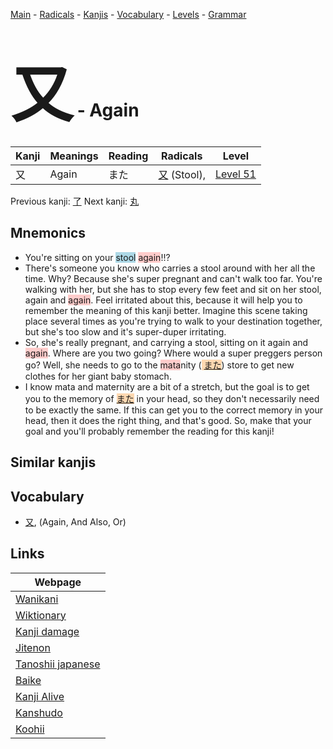 <style> bigfont {font-size: 100px}</style>
[Main](../index.md) -
[Radicals](../radicals.md) -
[Kanjis](../kanjis.md) -
[Vocabulary](../vocabulary.md) -
[Levels](../levels.md) -
[Grammar](../grammar.md)
# <bigfont> 又</bigfont> - Again 

| Kanji | Meanings | Reading | Radicals | Level |
| --- | --- | --- | --- | --- |
| 又 | Again | また | [又](../radicals/又.md) (Stool),  | [Level 51](../levels/wk_level51.md) |

Previous kanji: [了](了.md) Next kanji: [丸](丸.md) 

## Mnemonics
 * You're sitting on your <span style="background-color:#ADD8E6"> stool</span> <span style="background-color:#ffcccb"> again</span>!!?
* There's someone you know who carries a stool around with her all the time. Why? Because she's super pregnant and can't walk too far. You're walking with her, but she has to stop every few feet and sit on her stool, again and <span style="background-color:#ffcccb"> again</span>. Feel irritated about this, because it will help you to remember the meaning of this kanji better. Imagine this scene taking place several times as you're trying to walk to your destination together, but she's too slow and it's super-duper irritating.
* So, she's really pregnant, and carrying a stool, sitting on it again and <span style="background-color:#ffcccb"> again</span>. Where are you two going? Where would a super preggers person go? Well, she needs to go to the <span style="background-color:#ffcccb"> mata</span>nity (<span style="background-color:#fed8b1"> [また](https://jisho.org/search/また)</span>) store to get new clothes for her giant baby stomach.
* I know mata and maternity are a bit of a stretch, but the goal is to get you to the memory of <span style="background-color:#fed8b1"> [また](https://jisho.org/search/また)</span> in your head, so they don't necessarily need to be exactly the same. If this can get you to the correct memory in your head, then it does the right thing, and that's good. So, make that your goal and you'll probably remember the reading for this kanji!


## Similar kanjis
 


## Vocabulary
 * [又](../vocabulary/又.md), (Again, And Also, Or)



## Links 

| Webpage |
| --- |
| [Wanikani          ](https://www.wanikani.com/kanji/又) |
| [Wiktionary        ](https://en.wiktionary.org/wiki/又) |
| [Kanji damage      ](http://www.kanjidamage.com/kanji/search?utf8=✓&q=又) |
| [Jitenon           ](https://jitenon.com/kanji/又) |
| [Tanoshii japanese ](https://www.tanoshiijapanese.com/dictionary/kanji.cfm?k=又) |
| [Baike             ](https://baike.baidu.com/item/又) |
| [Kanji Alive       ](https://app.kanjialive.com/又) |
| [Kanshudo          ](https://www.kanshudo.com/searchmn?q=又) |
| [Koohii            ](https://kanji.koohii.com/study/kanji/又) |
